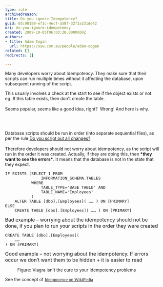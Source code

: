 ```yaml
---
type: rule
archivedreason: 
title: Do you ignore Idempotency?
guid: 03c90188-ef1c-4ecf-a58f-32f1a331de42
uri: do-you-ignore-idempotency
created: 2009-10-05T06:03:28.0000000Z
authors:
- title: Adam Cogan
  url: https://ssw.com.au/people/adam-cogan
related: []
redirects: []

---
```




  <p>Many developers worry about Idempotency. They make sure that their scripts can run multiple times without it affecting the database, upon subsequent running of the script. </p>
<p>This usually involves a&#160;check at the start to see if the object exists or not. <br>
eg. If this table exists, then don't create the table.<br>
<br>
Seems popular, seems like a good idea, right?&#160; Wrong! And here is why.</p>

<br><excerpt class='endintro'></excerpt><br>

  <p>Database scripts should be run in order (into separate sequential files),&#160;as per the rule&#160;<a shape="rect" href="http&#58;//www.ssw.com.au/ssw/standards/rules/rulestobettersqlserverdatabases.aspx#ScriptOutChanges">Do you script out all changes?</a><br>
<br>
Therefore developers should not worry about idempotency, as the script will run in the order it was created. Actually, if they are doing this, then <strong>*they want to see the errors*</strong>. It means that the database is not in the state that they expect.</p>
<font class="ms-rteCustom-CodeArea" size="+0">
<pre>IF EXISTS (SELECT 1 FROM 
               INFORMATION_SCHEMA.TABLES 
           WHERE 
               TABLE_TYPE='BASE TABLE' AND 
               TABLE_NAME='Employees'
           ) 
    ALTER TABLE [dbo].[Employees]( …… ) ON [PRIMARY] 
ELSE 
    CREATE TABLE [dbo].[Employees]( …… ) ON [PRIMARY]
</pre>
</font><font class="ms-rteCustom-FigureBad" size="+0">Bad example – worrying about the idempotency&#160;should not be done, if you plan to run your scripts in the order they were created</font> <font class="ms-rteCustom-CodeArea" size="+0">
<pre>CREATE TABLE [dbo].[Employees](
    ……
) ON [PRIMARY]
</pre>
</font><font class="ms-rteCustom-FigureGood" size="+0">Good example – not worrying about the idempotency. If errors occur we don’t want them to be hidden + it is easier to read</font><br>
<dl class="image">
    <dt><img alt="" src="/PublishingImages/ViagraPill.jpg" /> </dt>
    <dd>Figure&#58; Viagra isn't the cure to your Idempotency problems </dd>
</dl>
See the concept of&#160;<span style="font-family&#58;'calibri','sans-serif';font-size&#58;11pt;"><a shape="rect" href="http&#58;//en.wikipedia.org/wiki/Idempotence"><span style="font-family&#58;'calibri','sans-serif';font-size&#58;11pt;">Idempotence on WikiPedia</span></a></span> 



